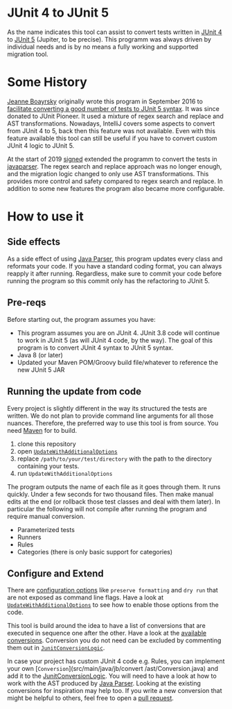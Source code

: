 # JUnit 4 to JUnit 5

As the name indicates this tool can assist to convert tests written in [JUnit 4](https://github.com/junit-team/junit4/wiki/Getting-started) to [JUnit 5](https://junit.org/junit5/docs/current/user-guide/#writing-tests) (Jupiter, to be precise).
This programm was always driven by individual needs and is by no means a fully working and supported migration tool.   

# Some History

[Jeanne Boayrsky](https://github.com/boyarsky) originally wrote this program in September 2016 to [facilitate converting a good number of tests to JUnit 5 syntax](https://www.selikoff.net/2017/09/02/converting-2k-tests-to-junit-5-in-one-day/).
It was since donated to JUnit Pioneer.
It used a mixture of regex search and replace and AST transformations.
Nowadays, IntelliJ covers some aspects to convert from JUnit 4 to 5, back then this feature was not available.
Even with this feature available this tool can still be useful if you have to convert custom JUnit 4 logic to JUnit 5.

At the start of 2019 [signed](https://github.com/signed/) extended the programm to convert the tests in [javaparser](https://github.com/javaparser/javaparser/pull/2002).
The regex search and replace approach was no longer enough, and the migration logic changed to only use AST transformations.
This provides more control and safety compared to regex search and replace.
In addition to some new features the program also became more configurable.

# How to use it

## Side effects

As a side effect of using [Java Parser](https://github.com/javaparser/javaparser), this program updates every class and reformats your code.
If you have a standard coding format, you can always reapply it after running.
Regardless, make sure to commit your code before running the program so this commit only has the refactoring to JUnit 5.

## Pre-reqs

Before starting out, the program assumes you have:

* This program assumes you are on JUnit 4.
  JUnit 3.8 code will continue to work in JUnit 5 (as will JUnit 4 code, by the way).
  The goal of this program is to convert JUnit 4 syntax to JUnit 5 syntax.
* Java 8 (or later)
* Updated your Maven POM/Groovy build file/whatever to reference the new JUnit 5 JAR

## Running the update from code

Every project is slightly different in the way its structured the tests are written.
We do not plan to provide command line arguments for all those nuances.
Therefore, the preferred way to use this tool is from source.
You need [Maven](https://maven.apache.org/download.cgi) for to build.  

1. clone this repository
2. open [`UpdateWithAdditionalOptions`](src/main/java/jb/UpdateWithAdditionalOptions.java)
3. replace `/path/to/your/test/directory` with the path to the directory containing your tests.
4. run `UpdateWithAdditionalOptions`

The program outputs the name of each file as it goes through them.
It runs quickly.
Under a few seconds for two thousand files.
Then make manual edits at the end (or rollback those test classes and deal with them later).
In particular the following will not compile after running the program and require manual conversion.

* Parameterized tests
* Runners
* Rules
* Categories (there is only basic support for categories)

## Configure and Extend

There are [configuration options](src/main/java/jb/configuration/Configuration.java) like `preserve formatting` and `dry run` that are not exposed as command line flags.
Have a look at [`UpdateWithAdditionalOptions`](src/main/java/jb/UpdateWithAdditionalOptions.java) to see how to enable those options from the code.

This tool is build around the idea to have a list of conversions that are executed in sequence one after the other.
Have a look at the [available conversions](src/main/java/jb/convert/ast).
Conversion you do not need can be excluded by commenting them out in [`JunitConversionLogic`](src/main/java/jb/convert/JunitConversionLogic.java).

In case your project has custom JUnit 4 code e.g. Rules, you can implement your own [`Conversion`](src/main/java/jb/convert /ast/Conversion.java) and add it to the [JunitConversionLogic](src/main/java/jb/convert/JunitConversionLogic.java). 
You will need to have a look at how to work with the AST produced by [Java Parser](https://github.com/javaparser/javaparser).
Looking at the existing conversions for inspiration may help too.
If you write a new conversion that might be helpful to others, feel free to open a [pull request](https://github.com/junit-pioneer/convert-junit4-to-junit5/pulls).
